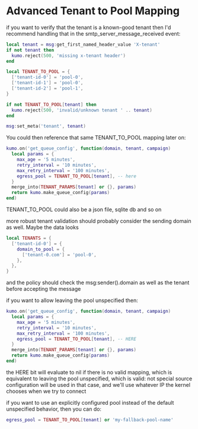 # Advanced Tenant to Pool Mapping

if you want to verify that the tenant is a known-good tenant then I'd recommend handling that in the smtp_server_message_received event:

```lua
local tenant = msg:get_first_named_header_value 'X-tenant'
if not tenant then
  kumo.reject(500, 'missing x-tenant header')
end

local TENANT_TO_POOL = {
  ['tenant-id-0'] = 'pool-0',
  ['tenant-id-1'] = 'pool-0',
  ['tenant-id-2'] = 'pool-1',
}

if not TENANT_TO_POOL[tenant] then
  kumo.reject(500, 'invalid/unknown tenant ' .. tenant)
end

msg:set_meta('tenant', tenant)
```

You could then reference that same TENANT_TO_POOL mapping later on:

```lua
kumo.on('get_queue_config', function(domain, tenant, campaign)
  local params = {
    max_age = '5 minutes',
    retry_interval = '10 minutes',
    max_retry_interval = '100 minutes',
    egress_pool = TENANT_TO_POOL[tenant], -- here
  }
  merge_into(TENANT_PARAMS[tenant] or {}, params)
  return kumo.make_queue_config(params)
end)
```

TENANT_TO_POOL could also be a json file, sqlite db and so on

more robust tenant validation should probably consider the sending domain as well.  Maybe the data looks

```lua
local TENANTS = {
  ['tenant-id-0'] = {
    domain_to_pool = {
      ['tenant-0.com'] = 'pool-0',
    },
  },
}
```

and the policy should check the msg:sender().domain as well as the tenant before accepting the message

if you want to allow leaving the pool unspecified then:

```lua
kumo.on('get_queue_config', function(domain, tenant, campaign)
  local params = {
    max_age = '5 minutes',
    retry_interval = '10 minutes',
    max_retry_interval = '100 minutes',
    egress_pool = TENANT_TO_POOL[tenant], -- HERE
  }
  merge_into(TENANT_PARAMS[tenant] or {}, params)
  return kumo.make_queue_config(params)
end)
```

the HERE bit will evaluate to nil if there is no valid mapping, which is equivalent to leaving the pool unspecified, which is valid: not special source configuration will be used in that case, and we'll use whatever IP the kernel chooses when we try to connect

if you want to use an explicitly configured pool instead of the default unspecified behavior, then you can do:

```lua
egress_pool = TENANT_TO_POOL[tenant] or 'my-fallback-pool-name'
```
